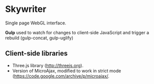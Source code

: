 # Skywriter

Single page WebGL interface. 

**Gulp** used to watch for changes to client-side JavaScript and trigger a rebuild (gulp-concat, gulp-uglify)

## Client-side libraries

 - Three.js library (http://threejs.org).
 - Version of MicroAjax, modified to work in strict mode (https://code.google.com/archive/p/microajax/. 
